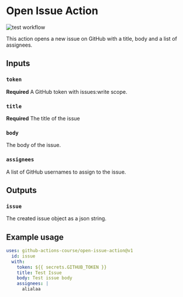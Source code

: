 # Open Issue Action

![test workflow](https://github.com/github-actions-course/open-issue-action/actions/workflows/test.yml/badge.svg?event=push&branch=main)

This action opens a new issue on GitHub with a title, body and a list of assignees.

## Inputs

### `token`

**Required** A GitHub token with issues:write scope.

### `title`

**Required** The title of the issue

### `body`

The body of the issue.

### `assignees`

A list of GitHub usernames to assign to the issue.

## Outputs

### `issue`

The created issue object as a json string.

## Example usage

```yaml
uses: github-actions-course/open-issue-action@v1
  id: issue
  with:
    token: ${{ secrets.GITHUB_TOKEN }}
    title: Test Issue
    body: Test issue body
    assignees: |
      alialaa
```
